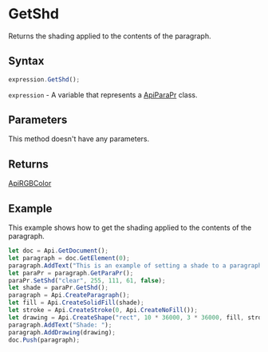 # GetShd

Returns the shading applied to the contents of the paragraph.

## Syntax

```javascript
expression.GetShd();
```

`expression` - A variable that represents a [ApiParaPr](../ApiParaPr.md) class.

## Parameters

This method doesn't have any parameters.

## Returns

[ApiRGBColor](../../ApiRGBColor/ApiRGBColor.md)

## Example

This example shows how to get the shading applied to the contents of the paragraph.

```javascript editor-docx
let doc = Api.GetDocument();
let paragraph = doc.GetElement(0);
paragraph.AddText("This is an example of setting a shade to a paragraph. ");
let paraPr = paragraph.GetParaPr();
paraPr.SetShd("clear", 255, 111, 61, false);
let shade = paraPr.GetShd();
paragraph = Api.CreateParagraph();
let fill = Api.CreateSolidFill(shade);
let stroke = Api.CreateStroke(0, Api.CreateNoFill());
let drawing = Api.CreateShape("rect", 10 * 36000, 3 * 36000, fill, stroke);
paragraph.AddText("Shade: ");
paragraph.AddDrawing(drawing);
doc.Push(paragraph);
```
